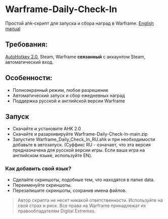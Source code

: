 # Warframe-Daily-Check-In 
Простой ahk-скрипт для запуска и сбора наград в Warframe. [English manual](https://github.com/MotiasNotMe/Warframe-Daily-Check-In/edit/main/README.md)

## Требования:
[AutoHotkey 2.0](https://www.autohotkey.com/v2/), Steam, Warframe __связанный__ с аккаунтом Steam, автоматический вход.

## Особенности:
- Полноэкранный режим, любое разрешение
- Автоматический запуск и сбор ежедневных наград
- Поддержка русской и английской версии Warframe

## Запуск
- Скачайте и установите AHK 2.0
- Скачайте и разархивируйте Warframe-Daily-Check-In-main.zip
- Запустите Warframe_Daily_Check_In_RU.ahk и при необходимости добавьте в автозапуск. (Суффикс RU - означает, что эта версия предназначена для русской версии игры. Если ваша игра на английском языке, используйте EN).

### Как добавить свой язык?
- Сделайте скриншоты, подобные тем, что находятся в папке data.
- Переименуйте скриншоты.
- Перезапишите скриншоты, сохранив имена файлов.

> Автор скрипта не несет никакой ответственности. Используйте на свой страх и риск.
Все права на Warframe принадлежат их правообладателям Digital Extremes.

